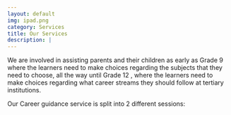 ```yaml
---
layout: default
img: ipad.png
category: Services
title: Our Services
description: |
---
```

We are involved in assisting parents and their children as early as Grade 9 where the learners need to make choices regarding the subjects that they need to choose, all the way until Grade 12 , where the learners need to make choices regarding what career streams they should follow at tertiary institutions.

Our Career guidance service is split into 2 different sessions:
